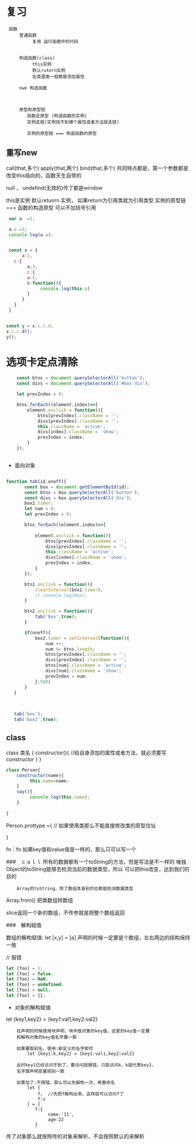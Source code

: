 # 复习

     函数
         普通函数
              复用 运行函数中的代码 
        
         
         构造函数(class)
              this实例
              默认rutern实例
              在类里面一般都是添加属性

         nwe 构造函数



         原型和原型链
            函数走原型 (构造函数的实例)
            实例走链(实例找不到摸个属性或者方法就走链)

            实例的原型链 === 构造函数的原型
             



##  重写new
   call(that,多个)
   apply(that,两个)
   bind(that,多个)
    共同特点都是，第一个参数都是改变this指向的，函数天生自带的
  

  null ， undefind(无效的)传了都是window

  this是实例
  默认retunrn 实例， 如果return为引用类就为引用类型
  实例的原型链 === 函数的构造原型
  可以不加括号引用

  ```js
   var a  =1;

   a.a =2;
   console.log(a.a);


   const x = {
        a:1,
     c:{
          a;3,
          c:{
          a:5,
          b:function(){
               console.log(this.a)
          }
        }
     }
   }
  

  const y = x.c.c.d;
  x.c.c.d();
  y();
  ```
# 选项卡定点清除
```js
    const btns = document.querySelectorAll('button');
    const divs = document.querySelectorAll('#box div');

    let prevIndex = 0;

    btns.forEach((element,index)=>{
        element.onclick = function(){
            btns[prevIndex].className = '';
            divs[prevIndex].className = '';
            this.className = 'active';
            divs[index].className = 'show';
            prevIndex = index;
        }
    });



```

 - 面向对象
 ```js
 
 function tab(id,onoff){
        const box = document.getElementById(id);
        const btns = box.querySelectorAll('button');
        const divs = box.querySelectorAll('div');
        box2.timer;
        let num = 0;
        let prevIndex = 0;

        btns.forEach((element,index)=>{
           
            element.onclick = function(){
                btns[prevIndex].className = '';
                divs[prevIndex].className = '';
                this.className = 'active';
                divs[index].className = 'show';
                prevIndex = index;
            }
        });

        btn1.onclick = function(){
            clearInterval(box2.timer);
            // console.log(box);
        }

        btn2.onclick = function(){
            tab('box',true);
        }

        if(onoff){
            box2.timer = setInterval(function(){
                num ++;
                num %= btns.length;
                btns[prevIndex].className = '';
                divs[prevIndex].className = '';
                btns[num].className = 'active';
                divs[num].className = 'show';
                prevIndex = num;
            },500)
        }
    }

    
    
    tab('box');
    tab('box2',true);
 ```

 ## class
 class 类名 {
      constructor(){
           //给自身添加的属性或者方法，就必须要写constructor
      }
 }

 ```js
 class Person{
     constructor(name){
          this.name=name;
     }
     say(){
          console.log(this.name);
     }
     
 }
 ```

 Person.prottype ={
      // 如果使用类那么不能直接修改类的原型住址

 }

 fn：fn 如果key值和value值是一样的，那么只可以写一个

###　ｃａｌｌ
  所有的数据都有一个toString的方法，但是写法是不一样的
        唯独Object的toString能够去检测当前的数据类型，所以
        可以把this改变，达到我们的目的

        Array的toString，除了数组本身别的也都能检测数据类型
Array.from()  把类数组转数组

slice返回一个新的数组，不传参就是把整个数组返回

###　解构赋值

   数组的解构赋值:
     let [x,y] = [a]
           声明的时候一定要是个数组，左右两边的结构保持一致

// 报错
```js
let [foo] = 1;
let [foo] = false;
let [foo] = NaN;
let [foo] = undefined;
let [foo] = null;
let [foo] = {};
```
- 对象的解构赋值

 let {key1,key2} = {key1:val1,key2:val2}

        在声明的时候使用块声明，块中放对象的key值，这里的key值一定要
        和解构对象的key值名字要一致

        如果要取别名，使用:新定义的名字即可
            let {key1:k,key2} = {key1:val1,key2:val2}

        此时key1已经访问不到了，要访问就报错，只能访问k，k就代表key1，
        名字跟声明变量规则一致

        如果加了:不报错，那么可以先解构一次，再重命名
            let {
                f,  //先把f解构出来，这样就可以访问f了
                f:x
            } = {
               f:{
                    name:'11',
                    age:22
               }


传了对象那么就按照传的对象来解析，不会按照默认的来解析 